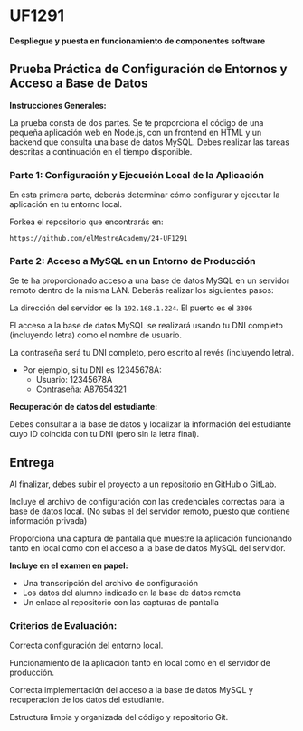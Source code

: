 # UF1291

**Despliegue y puesta en funcionamiento de componentes software**

## Prueba Práctica de Configuración de Entornos y Acceso a Base de Datos

**Instrucciones Generales:**

La prueba consta de dos partes. Se te proporciona el código de una pequeña aplicación web en Node.js, con un frontend en HTML y un backend que consulta una base de datos MySQL. Debes realizar las tareas descritas a continuación en el tiempo disponible. 

### Parte 1: Configuración y Ejecución Local de la Aplicación

En esta primera parte, deberás determinar cómo configurar y ejecutar la aplicación en tu entorno local.

Forkea el repositorio que encontrarás en:

```https://github.com/elMestreAcademy/24-UF1291```

### Parte 2: Acceso a MySQL en un Entorno de Producción

Se te ha proporcionado acceso a una base de datos MySQL en un servidor remoto dentro de la misma LAN. Deberás realizar los siguientes pasos:

La dirección del servidor es la ```192.168.1.224```. El puerto es el ```3306```

El acceso a la base de datos MySQL se realizará usando tu DNI completo (incluyendo letra) como el nombre de usuario.

La contraseña será tu DNI completo, pero escrito al revés (incluyendo letra).

- Por ejemplo, si tu DNI es 12345678A:
  - Usuario: 12345678A
  - Contraseña: A87654321

**Recuperación de datos del estudiante:**

Debes consultar a la base de datos y localizar la información del estudiante cuyo ID coincida con tu DNI (pero sin la letra final). 

## Entrega

Al finalizar, debes subir el proyecto a un repositorio en GitHub o GitLab.

Incluye el archivo de configuración con las credenciales correctas para la base de datos local. (No subas el del servidor remoto, puesto que contiene información privada)

Proporciona una captura de pantalla que muestre la aplicación funcionando tanto en local como con el acceso a la base de datos MySQL del servidor.

**Incluye en el examen en papel:**

- Una transcripción  del archivo de configuración
- Los datos del alumno indicado en la base de datos remota
- Un enlace al repositorio con las capturas de pantalla

### Criterios de Evaluación:

Correcta configuración del entorno local.

Funcionamiento de la aplicación tanto en local como en el servidor de producción.

Correcta implementación del acceso a la base de datos MySQL y recuperación de los datos del estudiante.

Estructura limpia y organizada del código y repositorio Git.
